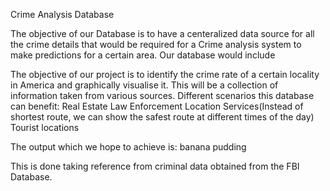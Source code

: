 Crime Analysis Database

The objective of our Database is to have a centeralized data source for all the crime details that would be required for a Crime analysis system to make predictions for a certain area. Our database would include 

The objective of our project is to identify the crime rate of a certain locality in America and graphically visualise it. 
This will be a collection of information taken from various sources.
Different scenarios this database can benefit:
Real Estate
Law Enforcement
Location Services(Instead of shortest route, we can show the safest route at different times of the day)
Tourist locations

The output which we hope to achieve is:
banana pudding



This is done taking reference from criminal data obtained from the FBI Database.
